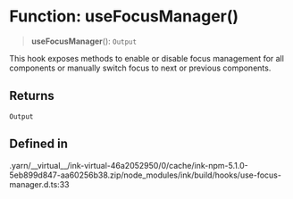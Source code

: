 # Function: useFocusManager()

> **useFocusManager**(): `Output`

This hook exposes methods to enable or disable focus management for all
components or manually switch focus to next or previous components.

## Returns

`Output`

## Defined in

.yarn/\_\_virtual\_\_/ink-virtual-46a2052950/0/cache/ink-npm-5.1.0-5eb899d847-aa60256b38.zip/node\_modules/ink/build/hooks/use-focus-manager.d.ts:33
